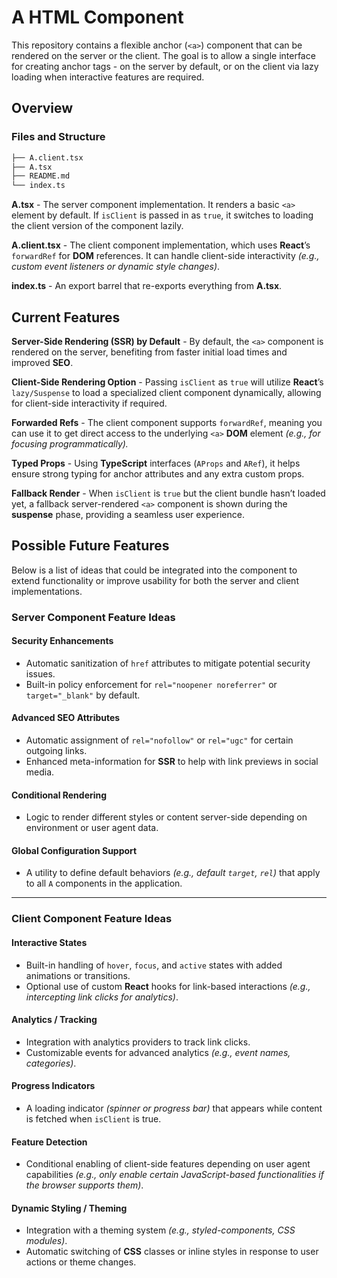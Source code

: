 # A HTML Component

This repository contains a flexible anchor (`<a>`) component that can be rendered on the server or the client. The goal is to allow a single interface for creating anchor tags - on the server by default, or on the client via lazy loading when interactive features are required.

## Overview

### Files and Structure

```bash
├── A.client.tsx
├── A.tsx
├── README.md
└── index.ts
```

**A.tsx** - The server component implementation. It renders a basic `<a>` element by default. If `isClient` is passed in as `true`, it switches to loading the client version of the component lazily.

**A.client.tsx** - The client component implementation, which uses **React**’s `forwardRef` for **DOM** references. It can handle client-side interactivity _(e.g., custom event listeners or dynamic style changes)_.

**index.ts** - An export barrel that re-exports everything from **A.tsx**.

## Current Features

**Server-Side Rendering (SSR) by Default** - By default, the `<a>` component is rendered on the server, benefiting from faster initial load times and improved **SEO**.

**Client-Side Rendering Option** - Passing `isClient` as `true` will utilize **React**’s `lazy/Suspense` to load a specialized client component dynamically, allowing for client-side interactivity if required.

**Forwarded Refs** - The client component supports `forwardRef`, meaning you can use it to get direct access to the underlying `<a>` **DOM** element _(e.g., for focusing programmatically)._

**Typed Props** - Using **TypeScript** interfaces (`AProps` and `ARef`), it helps ensure strong typing for anchor attributes and any extra custom props.

**Fallback Render** - When `isClient` is `true` but the client bundle hasn’t loaded yet, a fallback server-rendered `<a>` component is shown during the **suspense** phase, providing a seamless user experience.

## Possible Future Features

Below is a list of ideas that could be integrated into the component to extend functionality or improve usability for both the server and client implementations.

### Server Component Feature Ideas

#### Security Enhancements

- Automatic sanitization of `href` attributes to mitigate potential security issues.
- Built-in policy enforcement for `rel="noopener noreferrer"` or `target="_blank"` by default.

#### Advanced SEO Attributes

- Automatic assignment of `rel="nofollow"` or `rel="ugc"` for certain outgoing links.
- Enhanced meta-information for **SSR** to help with link previews in social media.

#### Conditional Rendering

- Logic to render different styles or content server-side depending on environment or user agent data.

#### Global Configuration Support

- A utility to define default behaviors _(e.g., default `target`, `rel`)_ that apply to all `A` components in the application.

---

### Client Component Feature Ideas

#### Interactive States

- Built-in handling of `hover`, `focus`, and `active` states with added animations or transitions.
- Optional use of custom **React** hooks for link-based interactions _(e.g., intercepting link clicks for analytics)_.

#### Analytics / Tracking

- Integration with analytics providers to track link clicks.
- Customizable events for advanced analytics _(e.g., event names, categories)_.

#### Progress Indicators

- A loading indicator _(spinner or progress bar)_ that appears while content is fetched when `isClient` is true.

#### Feature Detection

- Conditional enabling of client-side features depending on user agent capabilities _(e.g., only enable certain JavaScript-based functionalities if the browser supports them)_.

#### Dynamic Styling / Theming

- Integration with a theming system _(e.g., styled-components, CSS modules)_.
- Automatic switching of **CSS** classes or inline styles in response to user actions or theme changes.
